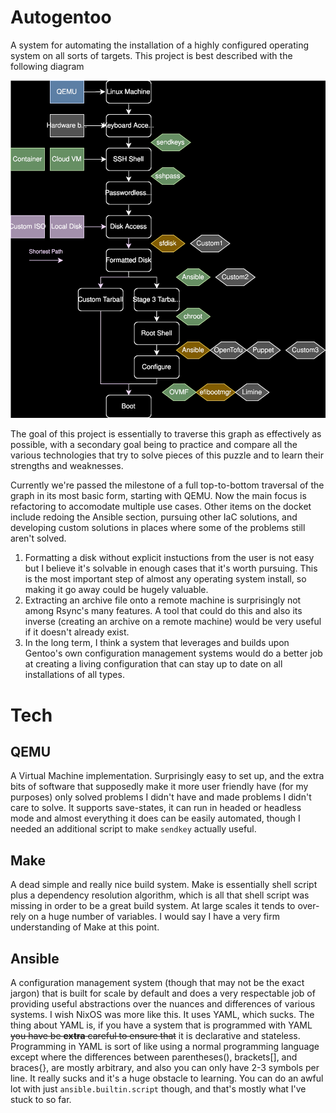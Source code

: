 # Autogentoo

A system for automating the installation of a highly configured operating system on all sorts of targets. This project is best described with the following diagram

![](diagram.drawio.svg)

The goal of this project is essentially to traverse this graph as effectively as possible, with a secondary goal being to practice and compare all the various technologies that try to solve pieces of this puzzle and to learn their strengths and weaknesses.

Currently we're passed the milestone of a full top-to-bottom traversal of the graph in its most basic form, starting with QEMU. Now the main focus is refactoring to accomodate multiple use cases. Other items on the docket include redoing the Ansible section, pursuing other IaC solutions, and developing custom solutions in places where some of the problems still aren't solved.

1. Formatting a disk without explicit instuctions from the user is not easy but I believe it's solvable in enough cases that it's worth pursuing. This is the most important step of almost any operating system install, so making it go away could be hugely valuable.
2. Extracting an archive file onto a remote machine is surprisingly not among Rsync's many features. A tool that could do this and also its inverse (creating an archive on a remote machine) would be very useful if it doesn't already exist.
3. In the long term, I think a system that leverages and builds upon Gentoo's own configuration management systems would do a better job at creating a living configuration that can stay up to date on all installations of all types.

# Tech

## QEMU

A Virtual Machine implementation. Surprisingly easy to set up, and the extra bits of software that supposedly make it more user friendly have (for my purposes) only solved problems I didn't have and made problems I didn't care to solve. It supports save-states, it can run in headed or headless mode and almost everything it does can be easily automated, though I needed an additional script to make `sendkey` actually useful.

## Make

A dead simple and really nice build system. Make is essentially shell script plus a dependency resolution algorithm, which is all that shell script was missing in order to be a great build system. At large scales it tends to over-rely on a huge number of variables. I would say I have a very firm understanding of Make at this point.

## Ansible

A configuration management system (though that may not be the exact jargon) that is built for scale by default and does a very respectable job of providing useful abstractions over the nuances and differences of various systems. I wish NixOS was more like this. It uses YAML, which sucks. The thing about YAML is, if you have a system that is programmed with YAML ~~you have be **extra** careful to ensure that~~ it is declarative and stateless. Programming in YAML is sort of like using a normal programming language except where the differences between parentheses(), brackets[], and braces{}, are mostly arbitrary, and also you can only have 2-3 symbols per line. It really sucks and it's a huge obstacle to learning. You can do an awful lot with just `ansible.builtin.script` though, and that's mostly what I've stuck to so far.

